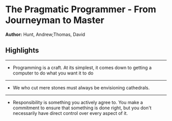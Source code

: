 # The Pragmatic Programmer - From Journeyman to Master  
**Author:** Hunt, Andrew;Thomas, David

## Highlights

---

- Programming is a craft. At its simplest, it comes down to getting a computer to do what you want it to do

---

- We who cut mere stones must always be envisioning cathedrals.

---

- Responsibility is something you actively agree to. You make a commitment to ensure that something is done right, but you don&#x27;t necessarily have direct control over every aspect of it.

